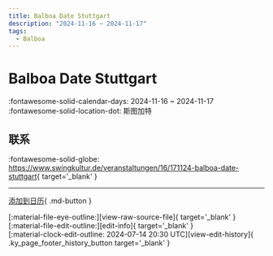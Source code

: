 ```yaml
---
title: Balboa Date Stuttgart
description: "2024-11-16 ~ 2024-11-17"
tags:
  - Balboa
---
```


# Balboa Date Stuttgart 

:fontawesome-solid-calendar-days: 2024-11-16 ~ 2024-11-17  
:fontawesome-solid-location-dot: 斯图加特  

## 联系

:fontawesome-solid-globe: <https://www.swingkultur.de/veranstaltungen/16/171124-balboa-date-stuttgart>{ target='_blank' }  

---

[添加到日历](https://swing.news/ics/zh-Hans/2024/de_DE/balboa-date-stuttgart-2024.ics){ .md-button }

<div class="ky_page_footer" markdown>
<div class="ky_page_footer_trailing" markdown="span">
[:material-file-eye-outline:][view-raw-source-file]{ target='_blank' }
[:material-file-edit-outline:][edit-info]{ target='_blank' }
</div>
<div class="ky_page_footer_leading" markdown="span">
[:material-clock-edit-outline: 2024-07-14 20:30 UTC][view-edit-history]{ .ky_page_footer_history_button target='_blank' }
</div>
</div>

[view-raw-source-file]: https://github.com/swingdance/events/blob/main/2024/de_DE/balboa-date-stuttgart-2024.json "查看原始源文件"
[edit-info]: https://github.com/swingdance/events/issues/new?assignees=&labels=update+event&projects=&template=03-update_entity.yml&title=%5B2024%2Fde_DE%5D%20Balboa%20Date%20Stuttgart&region=de_DE&year=2024&id=balboa-date-stuttgart-2024&name=Balboa%20Date%20Stuttgart&org_id= "编辑信息"

[view-edit-history]: https://github.com/swingdance/events/commits/main/2024/de_DE/balboa-date-stuttgart-2024.json "查看编辑历史"
